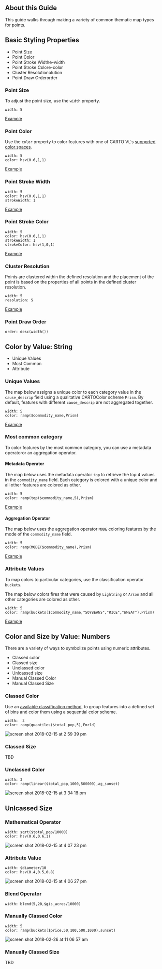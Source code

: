 ## About this Guide

This guide walks through making a variety of common thematic map types for points.

## Basic Styling Properties

+ Point Size
+ Point Color
+ Point Stroke Widthe-width
+ Point Stroke Colore-color
+ Cluster Resolutionolution
+ Point Draw Orderorder

### Point Size

To adjust the point size, use the `width` property.

```
width: 5
```

[Example](https://cartodb.github.io/carto-vl/example/mapbox.html#eyJhIjoiY3JvcF9sb3NzXzIwMTciLCJiIjoiIiwiYyI6ImNhcnRvZ2wiLCJkIjoiaHR0cHM6Ly97dXNlcn0uY2FydG8uY29tIiwiZSI6IndpZHRoOiA1IiwiZiI6eyJsbmciOi04Ni45ODUxNDA3MDY2NjM3NCwibGF0IjotMS4xMzY4NjgzNzcyMTYxNjAzZS0xM30sImciOjAuMzUzMTQ2NzEyMTMwODk3MX0=)

### Point Color
Use the `color` property to color features with one of CARTO VL's [supported color spaces](LINK).

```
width: 5
color: hsv(0.6,1,1)
```
[Example](https://cartodb.github.io/carto-vl/example/mapbox.html#eyJhIjoiY3JvcF9sb3NzXzIwMTciLCJiIjoiIiwiYyI6ImNhcnRvZ2wiLCJkIjoiaHR0cHM6Ly97dXNlcn0uY2FydG8uY29tIiwiZSI6IndpZHRoOiA1XG5jb2xvcjogaHN2KDAuNiwxLDEpIiwiZiI6eyJsbmciOi05My40ODYxMjU0MzYyNzk3OSwibGF0IjozNi42OTk4MTAyNTcwODQxOH0sImciOjIuNTg3ODYwNDM1NjA4ODE5M30=)

### Point Stroke Width

```
width: 5
color: hsv(0.6,1,1)
strokeWidth: 1
```
[Example](https://cartodb.github.io/carto-vl/example/mapbox.html#eyJhIjoiY3JvcF9sb3NzXzIwMTciLCJiIjoiIiwiYyI6ImNhcnRvZ2wiLCJkIjoiaHR0cHM6Ly97dXNlcn0uY2FydG8uY29tIiwiZSI6IndpZHRoOiA1XG5jb2xvcjogaHN2KDAuNiwxLDEpXG5zdHJva2VXaWR0aDogMSIsImYiOnsibG5nIjotOTMuNDg2MTI1NDM2Mjc5NzksImxhdCI6MzYuNjk5ODEwMjU3MDg0MTh9LCJnIjoyLjU4Nzg2MDQzNTYwODgxOTN9)

### Point Stroke Color

```
width: 5
color: hsv(0.6,1,1)
strokeWidth: 1
strokeColor: hsv(1,0,1)
```
[Example](https://cartodb.github.io/carto-vl/example/mapbox.html#eyJhIjoiY3JvcF9sb3NzXzIwMTciLCJiIjoiIiwiYyI6ImNhcnRvZ2wiLCJkIjoiaHR0cHM6Ly97dXNlcn0uY2FydG8uY29tIiwiZSI6IndpZHRoOiA1XG5jb2xvcjogaHN2KDAuNiwxLDEpXG5zdHJva2VXaWR0aDogMVxuc3Ryb2tlQ29sb3I6IGhzdigxLDAsMSkiLCJmIjp7ImxuZyI6LTk1LjMxMzkxNjE5MTI2NzgyLCJsYXQiOjM3LjQ5NDk5NjQ4Mjc0NTc1fSwiZyI6Mi45Nzc3MTkwMjk3ODU2NzN9)

### Cluster Resolution
Points are clustered within the defined resolution and the placement of the point is based on the properties of all points in the defined cluster resolution.

```
width: 5
resolution: 5
```
[Example](https://cartodb.github.io/carto-vl/example/mapbox.html#eyJhIjoiY3JvcF9sb3NzXzIwMTciLCJiIjoiIiwiYyI6ImNhcnRvZ2wiLCJkIjoiaHR0cHM6Ly97dXNlcn0uY2FydG8uY29tIiwiZSI6IndpZHRoOiA1XG5yZXNvbHV0aW9uOiA1IiwiZiI6eyJsbmciOi05NS4zMTM5MTYxOTEyNjc4MiwibGF0IjozNy40OTQ5OTY0ODI3NDU3NX0sImciOjIuOTc3NzE5MDI5Nzg1NjczfQ==)

### Point Draw Order

```
order: desc(width())
```

## Color by Value: String
+ Unique Values
+ Most Common
+ Attribute

### Unique Values  
The map below assigns a unique color to each category value in the `cause_descrip` field using a qualitative CARTOColor scheme `Prism`. By default, features with different `cause_descrip` are not aggregated together.

```
width: 5
color: ramp($commodity_name,Prism)
```
[Example](https://cartodb.github.io/carto-vl/example/mapbox.html#eyJhIjoiY3JvcF9sb3NzXzIwMTciLCJiIjoiIiwiYyI6ImNhcnRvZ2wiLCJkIjoiaHR0cHM6Ly97dXNlcn0uY2FydG8uY29tIiwiZSI6IndpZHRoOiA1XG5jb2xvcjogcmFtcCgkY29tbW9kaXR5X25hbWUsUHJpc20pIiwiZiI6eyJsbmciOi05Ni42NTI3OTQzMzU0NTkyNSwibGF0Ijo0OC4wMDcyNDM5MjcyNjEzNn0sImciOjIuOTc3NzE5MDI5Nzg1NjczfQ==)

### Most common category

To color features by the most common category, you can use a metadata operatoror an aggregation operator.

#### Metadata Operator
The map below uses the metadata operator `top` to retrieve the top 4 values in the `commodity_name` field. Each category is colored with a unique color and all other features are colored as other.

```
width: 5
color: ramp(top($commodity_name,5),Prism)
```
[Example](https://cartodb.github.io/carto-vl/example/mapbox.html#eyJhIjoiY3JvcF9sb3NzXzIwMTciLCJiIjoiIiwiYyI6ImNhcnRvZ2wiLCJkIjoiaHR0cHM6Ly97dXNlcn0uY2FydG8uY29tIiwiZSI6IndpZHRoOiA1XG5jb2xvcjogcmFtcCh0b3AoJGNvbW1vZGl0eV9uYW1lLDUpLFByaXNtKVxuIiwiZiI6eyJsbmciOi05Ni4xMTY5MjM2NzkzNDc3OSwibGF0Ijo0Ny41NTIxNjA5MDU5OTIxMX0sImciOjMuMDY4NDU0MTIwMzM3NjI4OH0=)

#### Aggregation Operator
The map below uses the aggregation operator `MODE` coloring features by the mode of the `commodity_name` field.

```
width: 5
color: ramp(MODE($commodity_name),Prism)
```
[Example](https://cartodb.github.io/carto-vl/example/mapbox.html#eyJhIjoiY3JvcF9sb3NzXzIwMTciLCJiIjoiIiwiYyI6ImNhcnRvZ2wiLCJkIjoiaHR0cHM6Ly97dXNlcn0uY2FydG8uY29tIiwiZSI6IndpZHRoOiA1XG5jb2xvcjogcmFtcChNT0RFKCRjb21tb2RpdHlfbmFtZSksUHJpc20pXG4iLCJmIjp7ImxuZyI6LTk2LjExNjkyMzY3OTM0Nzc5LCJsYXQiOjQ3LjU1MjE2MDkwNTk5MjExfSwiZyI6My4wNjg0NTQxMjAzMzc2Mjg4fQ==)

### Attribute Values

To map colors to particular categories, use the classification operator `buckets`.

The map below colors fires that were caused by `Lightning` or `Arson` and all other categories are colored as other.

```
width: 5
color: ramp(buckets($commodity_name,"SOYBEANS","RICE","WHEAT"),Prism)
```
[Example](https://cartodb.github.io/carto-vl/example/mapbox.html#eyJhIjoiY3JvcF9sb3NzXzIwMTciLCJiIjoiIiwiYyI6ImNhcnRvZ2wiLCJkIjoiaHR0cHM6Ly97dXNlcn0uY2FydG8uY29tIiwiZSI6IndpZHRoOiA1XG5jb2xvcjogcmFtcChidWNrZXRzKCRjb21tb2RpdHlfbmFtZSxcIlNPWUJFQU5TXCIsXCJSSUNFXCIsXCJXSEVBVFwiKSxQcmlzbSlcbiIsImYiOnsibG5nIjotOTYuMTE2OTIzNjc5MzQ3NzksImxhdCI6NDcuNTUyMTYwOTA1OTkyMTF9LCJnIjozLjA2ODQ1NDEyMDMzNzYyODh9)

## Color and Size by Value: Numbers
There are a variety of ways to symbolize points using numeric attributes.

+ Classed color
+ Classed size
+ Unclassed color
+ Unlcassed size
+ Manual Classed Color
+ Manual Classed Size


### Classed Color
Use an [available classification method](LINK), to group features into a defined set of bins and color them using a sequential color scheme.

```
width:  3
color: ramp(quantiles($total_pop,5),Emrld)
```
![screen shot 2018-02-15 at 2 59 39 pm](https://user-images.githubusercontent.com/1566273/36283177-e2bb2aee-1260-11e8-9a48-147b2a193a0a.png)

### Classed Size
TBD

### Unclassed Color

```
width: 3
color: ramp(linear($total_pop,1000,500000),ag_sunset)
```
![screen shot 2018-02-15 at 3 34 18 pm](https://user-images.githubusercontent.com/1566273/36285405-a5c20e98-1268-11e8-9c7a-5598ad0438cd.png)

## Unlcassed Size

### Mathematical Operator
```
width: sqrt($total_pop/10000)
color: hsv(0.6,0.6,1)
```
![screen shot 2018-02-15 at 4 07 23 pm](https://user-images.githubusercontent.com/1566273/36285823-5c0f03da-126a-11e8-9444-2879b3ad9996.png)

### Attribute Value
```
width: $diameter/10
color: hsv(0.4,0.5,0.8)
```
![screen shot 2018-02-15 at 4 06 27 pm](https://user-images.githubusercontent.com/1566273/36285786-374eb2de-126a-11e8-8c0f-00cbc78a1782.png)

### Blend Operator
```
width: blend(5,20,$gis_acres/10000)
```

### Manually Classed Color

```
width: 5
color: ramp(buckets($price,50,100,500,1000),sunset)
```
![screen shot 2018-02-26 at 11 06 57 am](https://user-images.githubusercontent.com/1566273/36686931-3f42422a-1ae5-11e8-896b-39dcf045e466.png)

### Manually Classed Size
TBD
